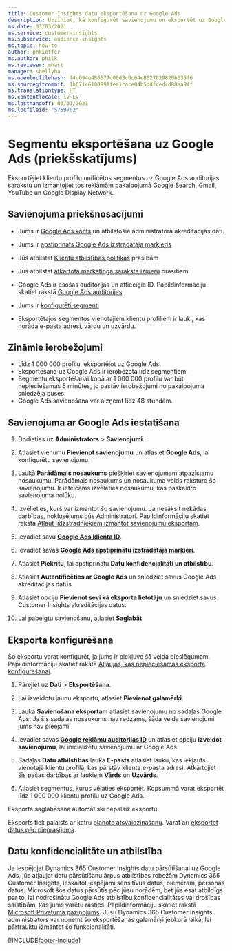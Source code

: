 ```yaml
---
title: Customer Insights datu eksportēšana uz Google Ads
description: Uzziniet, kā konfigurēt savienojumu un eksportēt uz Google Ads.
ms.date: 03/03/2021
ms.service: customer-insights
ms.subservice: audience-insights
ms.topic: how-to
author: phkieffer
ms.author: philk
ms.reviewer: mhart
manager: shellyha
ms.openlocfilehash: f4c094e486577d00d8c0c64e8527829820b335f6
ms.sourcegitcommit: 1b671c6100991fea1cace04b5d4fcedcd88aa94f
ms.translationtype: HT
ms.contentlocale: lv-LV
ms.lasthandoff: 03/31/2021
ms.locfileid: "5759702"
---
```

# <a name="export-segments-to-google-ads-preview"></a>Segmentu eksportēšana uz Google Ads (priekšskatījums)

Eksportējiet klientu profilu unificētos segmentus uz Google Ads auditorijas sarakstu un izmantojiet tos reklāmām pakalpojumā Google Search, Gmail, YouTube un Google Display Network. 

## <a name="prerequisites-for-connection"></a>Savienojuma priekšnosacījumi

-   Jums ir [Google Ads konts](https://ads.google.com/) un atbilstošie administratora akreditācijas dati.
-   Jums ir [apstiprināts Google Ads izstrādātāja marķieris](https://developers.google.com/google-ads/api/docs/first-call/dev-token) 
-   Jūs atbilstat [Klientu atbilstības politikas](https://support.google.com/adspolicy/answer/6299717) prasībām
-   Jūs atbilstat [atkārtota mārketinga saraksta izmēru](https://support.google.com/google-ads/answer/7558048) prasībām 

-   Google Ads ir esošas auditorijas un attiecīgie ID. Papildinformāciju skatiet rakstā [Google Ads auditorijas](https://support.google.com/google-ads/answer/7558048?hl=en#:~:text=Audience%20lists%20is%20a%20section,Display%20Network%20through%20remarketing%20campaigns.).
-   Jums ir [konfigurēti segmenti](segments.md)
-   Eksportētajos segmentos vienotajiem klientu profiliem ir lauki, kas norāda e-pasta adresi, vārdu un uzvārdu.

## <a name="known-limitations"></a>Zināmie ierobežojumi

- Līdz 1 000 000 profilu, eksportējot uz Google Ads.
- Eksportēšana uz Google Ads ir ierobežota līdz segmentiem.
- Segmentu eksportēšanai kopā ar 1 000 000 profilu var būt nepieciešamas 5 minūtes, jo pastāv ierobežojumi no pakalpojuma sniedzēja puses. 
- Google Ads savienošana var aizņemt līdz 48 stundām.

## <a name="set-up-connection-to-google-ads"></a>Savienojuma ar Google Ads iestatīšana

1. Dodieties uz **Administrators** > **Savienojumi**.

1. Atlasiet vienumu **Pievienot savienojumu** un atlasiet **Google Ads**, lai konfigurētu savienojumu.

1. Laukā **Parādāmais nosaukums** piešķiriet savienojumam atpazīstamu nosaukumu. Parādāmais nosaukums un nosaukuma veids raksturo šo savienojumu. Ir ieteicams izvēlēties nosaukumu, kas paskaidro savienojuma nolūku.

1. Izvēlieties, kurš var izmantot šo savienojumu. Ja nesāksit nekādas darbības, noklusējums būs Administratori. Papildinformāciju skatiet rakstā [Atļaut līdzstrādniekiem izmantot savienojumu eksportam](connections.md#allow-contributors-to-use-a-connection-for-exports).

1. Ievadiet savu **[Google Ads klienta ID](https://support.google.com/google-ads/answer/1704344)**.

1. Ievadiet savas **[Google Ads apstiprinātu izstrādātāja marķieri](https://developers.google.com/google-ads/api/docs/first-call/dev-token)**.

1. Atlasiet **Piekrītu**, lai apstiprinātu **Datu konfidencialitāti un atbilstību**.

1. Atlasiet **Autentificēties ar Google Ads** un sniedziet savus Google Ads akreditācijas datus.

1. Atlasiet opciju **Pievienot sevi kā eksporta lietotāju** un sniedziet savus Customer Insights akreditācijas datus.

1. Lai pabeigtu savienošanu, atlasiet **Saglabāt**. 

## <a name="configure-an-export"></a>Eksporta konfigurēšana

Šo eksportu varat konfigurēt, ja jums ir piekļuve šā veida pieslēgumam. Papildinformāciju skatiet rakstā [Atļaujas, kas nepieciešamas eksporta konfigurēšanai](export-destinations.md#set-up-a-new-export).

1. Pārejiet uz **Dati** > **Eksportēšana**.

1. Lai izveidotu jaunu eksportu, atlasiet **Pievienot galamērķi**.

1. Laukā **Savienošana eksportam** atlasiet savienojumu no sadaļas Google Ads. Ja šis sadaļas nosaukums nav redzams, šāda veida savienojumi jums nav pieejami.

1. Ievadiet savas **[Google reklāmu auditorijas ID](https://support.google.com/google-ads/answer/7558048?hl=en#:~:text=Audience%20lists%20is%20a%20section,Display%20Network%20through%20remarketing%20campaigns.)** un atlasiet opciju **Izveidot savienojumu**, lai inicializētu savienojumu ar Google Ads.

1. Sadaļas **Datu atbilstības** laukā **E-pasts** atlasiet lauku, kas iekļauts vienotajā klientu profilā, kas pārstāv klienta e-pasta adresi. Atkārtojiet šīs pašas darbības ar laukiem **Vārds** un **Uzvārds**.

1. Atlasiet segmentus, kurus vēlaties eksportēt. Kopsummā varat eksportēt līdz 1 000 000 klientu profilu uz Google Ads.

Eksporta saglabāšana automātiski nepalaiž eksportu.

Eksports tiek palaists ar katru [plānoto atsvaidzināšanu](system.md#schedule-tab). Varat arī [eksportēt datus pēc pieprasījuma](export-destinations.md#run-exports-on-demand). 

## <a name="data-privacy-and-compliance"></a>Datu konfidencialitāte un atbilstība

Ja iespējojat Dynamics 365 Customer Insights datu pārsūtīšanai uz Google Ads, jūs atļaujat datu pārsūtīšanu ārpus atbilstības robežām Dynamics 365 Customer Insights, ieskaitot iespējami sensitīvus datus, piemēram, personas datus. Microsoft šos datus pārsūtīs pēc jūsu norādēm, bet jūs esat atbildīgs par to, lai nodrošinātu Google Ads atbilstību konfidencialitātes vai drošības saistībām, kas jums varētu rasties. Papildinformāciju skatiet rakstā [Microsoft Privātuma paziņojums](https://go.microsoft.com/fwlink/?linkid=396732).
Jūsu Dynamics 365 Customer Insights administrators var noņemt šo eksportēšanas galamērķi jebkurā laikā, lai pārtrauktu izmantot šo funkcionalitāti.


[!INCLUDE[footer-include](../includes/footer-banner.md)]
